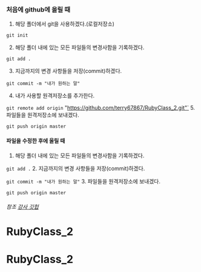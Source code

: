 ### 처음에 github에 올릴 때
1. 해당 폴더에서 git을 사용하겠다.(로컬저장소)

  `git init`

2. 해당 폴더 내에 있는 모든 파일들의 변경사함을 기록하겠다.

  `git add .`

3. 지금까지의 변경 사항들을 저장(commit)하겠다.

  `git commit -m "내가 원하는 말"`

4. 내가 사용할 원격저장소를 추가한다.

  `git remote add origin` "https://github.com/terry67867/RubyClass_2.git"`
5. 파일들을 원격저장소에 보내겠다.

  `git push origin master`

#### 파일을 수정한 후에 올릴 때
1. 해당 폴더 내에 있는 모든 파일들의 변경사함을 기록하겠다.

  `git add .`
2. 지금까지의 변경 사항들을 저장(commit)하겠다.

  `git commit -m "내가 원하는 말"`
3. 파일들을 원격저장소에 보내겠다.

  `git push origin master`

###### 참조 [강사 깃헙](https://github.com/classtak)
# RubyClass_2
# RubyClass_2
